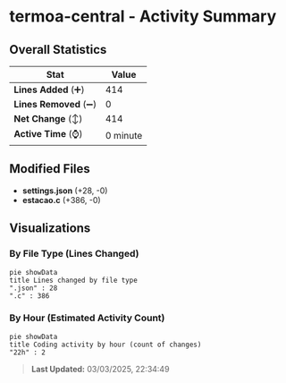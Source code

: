 # termoa-central - Activity Summary 

## Overall Statistics

| Stat                   | Value                                                             |
| ---------------------- | ----------------------------------------------------------------- |
| **Lines Added** (➕)   | 414                                          |
| **Lines Removed** (➖) | 0                                        |
| **Net Change** (↕)    | 414                |
| **Active Time** (⌚)   | 0 minute |


## Modified Files
- **settings.json** (+28, -0)
- **estacao.c** (+386, -0)

## Visualizations

### By File Type (Lines Changed)

```mermaid
pie showData
title Lines changed by file type
".json" : 28
".c" : 386
```

### By Hour (Estimated Activity Count)

```mermaid
pie showData
title Coding activity by hour (count of changes)
"22h" : 2
```


> **Last Updated:** 03/03/2025, 22:34:49